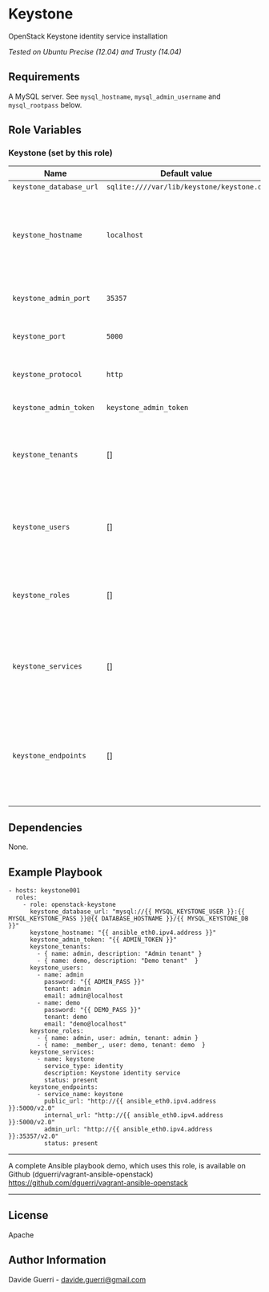 Keystone
=========

OpenStack Keystone identity service installation

_Tested on Ubuntu Precise (12.04) and Trusty (14.04)_

Requirements
------------

A MySQL server. See `mysql_hostname`, `mysql_admin_username` and
`mysql_rootpass` below.


Role Variables
--------------

### Keystone (set by this role)

| Name | Default value | Description | Note |
|---  |---  |---  |--- |
| `keystone_database_url` | `sqlite:////var/lib/keystone/keystone.db` | Database URI ||
| `keystone_hostname` | `localhost` | Hostname/IP address where this role runs, it will be used to set keystone endpoints ||
| `keystone_admin_port` | `35357` | Desired keystone admin service port ||
| `keystone_port` | `5000` | Desired keystone service port ||
| `keystone_protocol` | `http` | Desired keystone protocol (http/https) | WiP, do not use. |
| `keystone_admin_token` | `keystone_admin_token` | Desired service token ||
| `keystone_tenants` | [] | Array of of hash with tenant `name` and `description` (see examples) ||
| `keystone_users` | [] | Array of hash with user: `name`, `password`, `tenant` and `email` (see examples) ||
| `keystone_roles` | [] | Array of hash with role: `name`, `user` and `tenant` (see examples) ||
| `keystone_services` | [] | Array of hash with role: `name`, `service_type` and `description` (see examples) ||
| `keystone_endpoints` | [] | Array of hash with role: `service_name`, `region`, `public_url`, `internal_url` and `admin_url` (see examples) ||


Dependencies
------------

None.

Example Playbook
----------------

    - hosts: keystone001
      roles:
        - role: openstack-keystone
          keystone_database_url: "mysql://{{ MYSQL_KEYSTONE_USER }}:{{ MYSQL_KEYSTONE_PASS }}@{{ DATABASE_HOSTNAME }}/{{ MYSQL_KEYSTONE_DB }}"
          keystone_hostname: "{{ ansible_eth0.ipv4.address }}"
          keystone_admin_token: "{{ ADMIN_TOKEN }}"
          keystone_tenants:
            - { name: admin, description: "Admin tenant" }
            - { name: demo, description: "Demo tenant"  }
          keystone_users:
            - name: admin
              password: "{{ ADMIN_PASS }}"
              tenant: admin
              email: admin@localhost
            - name: demo
              password: "{{ DEMO_PASS }}"
              tenant: demo
              email: "demo@localhost"
          keystone_roles:
            - { name: admin, user: admin, tenant: admin }
            - { name: _member_, user: demo, tenant: demo  }
          keystone_services:
            - name: keystone
              service_type: identity
              description: Keystone identity service
              status: present
          keystone_endpoints:
            - service_name: keystone
              public_url: "http://{{ ansible_eth0.ipv4.address }}:5000/v2.0"
              internal_url: "http://{{ ansible_eth0.ipv4.address }}:5000/v2.0"
              admin_url: "http://{{ ansible_eth0.ipv4.address }}:35357/v2.0"
              status: present

---

A complete Ansible playbook demo, which uses this role, is available on Github (dguerri/vagrant-ansible-openstack) <https://github.com/dguerri/vagrant-ansible-openstack>

---


License
-------

Apache

Author Information
------------------

Davide Guerri - davide.guerri@gmail.com
